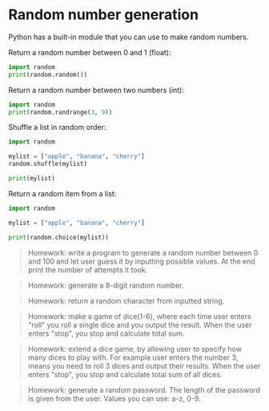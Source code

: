 # Random number generation
Python has a built-in module that you can use to make random numbers.

Return a random number between 0 and 1 (float):
```python
import random
print(random.random())
```
Return a random number between two numbers (int):
```python
import random
print(random.randrange(3, 9))
```
Shuffle a list in random order:
```python
import random

mylist = ["apple", "banana", "cherry"]
random.shuffle(mylist)

print(mylist)

```
Return a random item from a list:
```python
import random

mylist = ["apple", "banana", "cherry"]

print(random.choice(mylist))

```

> Homework: write a program to generate a random number between 0 and 100 and let user guess it by inputting possible values. At the end print the number of attempts it took.

> Homework: generate a 8-digit random number.

> Homework: return a random character from inputted string.

> Homework: make a game of dice(1-6), where each time user enters "roll" you roll a single dice and you output the result. When the user enters "stop", you stop and calculate total sum.

> Homework: extend a dice game, by allowing user to specify how many dices to play with. For example user enters the number 3, means you need to roll 3 dices and output their results. When the user enters "stop", you stop and calculate total sum of all dices.

> Homework: generate a random password. The length of the password is given from the user. Values you can use: a-z, 0-9.
